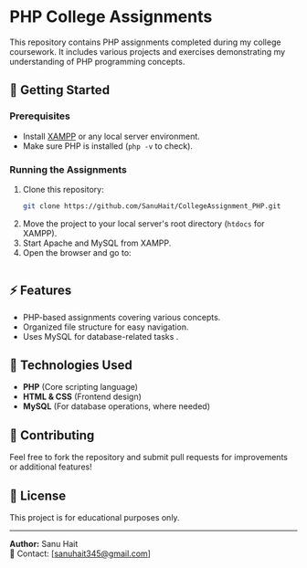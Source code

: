 # PHP College Assignments

This repository contains PHP assignments completed during my college coursework. It includes various projects and exercises demonstrating my understanding of PHP programming concepts.
## 🚀 Getting Started

### Prerequisites
- Install [XAMPP](https://www.apachefriends.org/index.html) or any local server environment.
- Make sure PHP is installed (`php -v` to check).

### Running the Assignments
1. Clone this repository:
   ```bash
   git clone https://github.com/SanuHait/CollegeAssignment_PHP.git
   ```
2. Move the project to your local server's root directory (`htdocs` for XAMPP).
3. Start Apache and MySQL from XAMPP.
4. Open the browser and go to:
   ```
   ```

## ⚡ Features
- PHP-based assignments covering various concepts.
- Organized file structure for easy navigation.
- Uses MySQL for database-related tasks .

## 📌 Technologies Used
- **PHP** (Core scripting language)
- **HTML & CSS** (Frontend design)
- **MySQL** (For database operations, where needed)

## 🤝 Contributing
Feel free to fork the repository and submit pull requests for improvements or additional features!

## 📜 License
This project is for educational purposes only.

---

**Author:** Sanu Hait  
📧 Contact: [sanuhait345@gmail.com]
